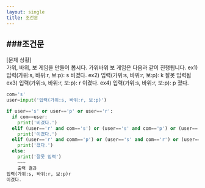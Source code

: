 ```yaml
---
layout: single
title: 조건문
---
```


###조건문
---
[문제 상황]  
가위, 바위, 보 게임을 만들어 봅시다. 가위바위
보 게임은 다음과 같이 진행됩니다. ex1)
입력(가위:s, 바위:r, 보:p): s
비겼다. ex2)
입력(가위:s, 바위:r, 보:p): k
잘못 입력됨
ex3)
입력(가위:s, 바위:r, 보:p): r
이겼다. ex4)
입력(가위:s, 바위:r, 보:p): p
졌다.
~~~python
com='s'
user=input('입력(가위:s, 바위:r, 보:p)')

if user=='s' or user=='p' or user=='r':
  if com==user:
    print('비겼다.')
  elif (user=='r' and com=='s') or (user=='s' and com=='p') or (user=='p' and com=='r'):
    print('이겼다.')
  elif (user=='r' and comm=='p') or (user=='s' and com=='r') or (user=='p' and com=='s'):
    print('졌다.')
  else:
    print('잘못 입력')
    ~~~
    출력 결과  
입력(가위:s, 바위:r, 보:p)r
이겼다.
